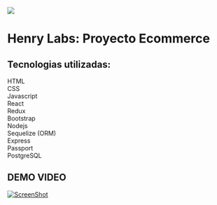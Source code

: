 
<p align='left'>	
  <img src='https://static.wixstatic.com/media/85087f_0d84cbeaeb824fca8f7ff18d7c9eaafd~mv2.png/v1/fill/w_160,h_30,al_c,q_85,usm_0.66_1.00_0.01/Logo_completo_Color_1PNG.webp' </img>
</p>



# Henry Labs: Proyecto Ecommerce
## Tecnologias utilizadas:


  HTML  
	CSS  
	Javascript  
	React  
	Redux  
	Bootstrap  
	Nodejs  
	Sequelize (ORM)  
	Express  
	Passport  
	PostgreSQL  

## DEMO VIDEO


[![ScreenShot](http://i3.ytimg.com/vi/AGTYSIh4qmk/hqdefault.jpg)](https://youtu.be/AGTYSIh4qmk)
